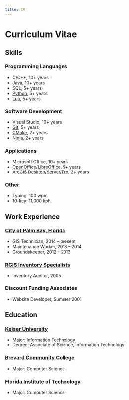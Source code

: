 ```yaml
---
title: CV
---
```

# Curriculum Vitae

## Skills

### Programming Languages

- C/C++, 10+ years
- Java, 10+ years
- SQL, 5+ years
- [Python](https://www.python.org/), 5+ years
- [Lua](https://www.lua.org), 5+ years

### Software Development

- Visual Studio, 10+ years
- [Git](https://git-scm.com/), 5+ years
- [CMake](https://cmake.org/), 2+ years
- [Ninja](https://ninja-build.org/), 2+ years

### Applications

- Microsoft Office, 10+ years
- [OpenOffice](https://www.openoffice.org/)/[LibreOffice](https://www.libreoffice.org/), 5+ years
- [ArcGIS Desktop/Server/Pro](https://www.esri.com/), 2+ years

### Other

- Typing: 100 wpm
- 10-key: 11,000 kph

## Work Experience

### [City of Palm Bay, Florida](http://www.palmbayflorida.org/)

- GIS Technician, 2014 – present
- Maintenance Worker, 2013 – 2014
- Groundskeeper, 2012 – 2013

### [RGIS Inventory Specialists](http://www.rgis.com/)

- Inventory Auditor, 2005

### Discount Funding Associates

- Website Developer, Summer 2001

## Education

### [Keiser University](http://www.keiseruniversity.edu/)

- Major: Information Technology
- Degree: Associate of Science, Information Technology

### [Brevard Community College](http://www.easternflorida.edu/)

- Major: Computer Science

### [Florida Institute of Technology](http://www.fit.edu/)

- Major: Computer Science

